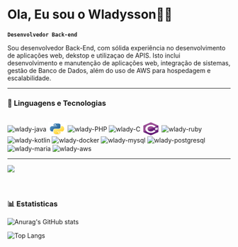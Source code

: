 # Ola, Eu sou o Wladysson🤟🏻

**`Desenvolvedor Back-end`**

Sou desenvolvedor Back-End, com sólida experiência no desenvolvimento de aplicações web, dekstop e utilizaçao de APIS. Isto inclui  desenvolvimento e manutenção de aplicações web, integração de sistemas, gestão de Banco de Dados, além do uso de AWS para hospedagem e escalabilidade.

---
### 🤖 Linguagens e Tecnologias
<div style="display: inline_block"><br>
  <img align="center" alt="wlady-java" height="50" width="40" src="https://cdn.jsdelivr.net/gh/devicons/devicon@latest/icons/java/java-original-wordmark.svg">
  <img align="center" alt="wlady-python" height="30" width="40" src="https://raw.githubusercontent.com/devicons/devicon/master/icons/python/python-original.svg">
  <img align="center" alt="wlady-PHP" height="30" width="40" src="https://cdn.jsdelivr.net/gh/devicons/devicon@latest/icons/php/php-original.svg">
  <img align="center" alt="wlady-C" height="30" width="40" src="https://cdn.jsdelivr.net/gh/devicons/devicon@latest/icons/c/c-original.svg">
  <img align="center" alt="wlady-Csharp" height="30" width="40" src="https://raw.githubusercontent.com/devicons/devicon/master/icons/csharp/csharp-original.svg">
  <img align="center" alt="wlady-ruby" height="30" width="40" src="https://cdn.jsdelivr.net/gh/devicons/devicon@latest/icons/ruby/ruby-original-wordmark.svg">
  <img align="center" alt="wlady-kotlin" height="30" width="40" src="https://cdn.jsdelivr.net/gh/devicons/devicon@latest/icons/kotlin/kotlin-original.svg">
   <img align="center" alt="wlady-docker" height="" width="40" src="https://cdn.jsdelivr.net/gh/devicons/devicon@latest/icons/docker/docker-original.svg">
  <img align="center" alt="wlady-mysql" height="" width="50" src="https://cdn.jsdelivr.net/gh/devicons/devicon@latest/icons/mysql/mysql-original-wordmark.svg">
  <img align="center" alt="wlady-postgresql" height="" width="40" src="https://cdn.jsdelivr.net/gh/devicons/devicon@latest/icons/postgresql/postgresql-original-wordmark.svg">
  <img align="center" alt="wlady-maria" height="" width="40" src="https://cdn.jsdelivr.net/gh/devicons/devicon@latest/icons/mariadb/mariadb-original-wordmark.svg">
  <img align="center" alt="wlady-aws" height="" width="40" src="https://cdn.jsdelivr.net/gh/devicons/devicon@latest/icons/amazonwebservices/amazonwebservices-original-wordmark.svg">
</div>

---
<div>
  <a href="https://www.linkedin.com/in/wladyson-ara%C3%BAjo-a47348272/" target="_blank"><img src="https://img.shields.io/badge/-LinkedIn-%230077B5?style=for-the-badge&logo=linkedin&logoColor=white" target="_blank"></a> 
</div>

</br>
</br>

### 📊 Estatisticas

![Anurag's GitHub stats](https://github-readme-stats.vercel.app/api?username=wladysson&show_icons=true&theme=dark)


![Top Langs](https://github-readme-stats.vercel.app/api/top-langs/?username=wladysson&layout=compact&theme=dark)

